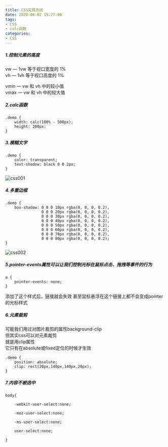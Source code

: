 ```yaml
---
title: CSS实践总结
date: 2020-06-02 15:27:06
tags:
- CSS
- calc函数
categories:
- CSS
---
```

##### 1.控制元素的高度
vw — 1vw 等于视口宽度的 1%  
vh — 1vh 等于视口高度的 1%  
<!--more-->
vmin — vw 和 vh 中的较小值  
vmax — vw 和 vh 中的较大值  
##### 2.calc函数
```
.demo {
    width: calc(100% - 500px);
    height: 200px;
}
```
##### 3.模糊文字
```
.demo {
    color: transparent;
    text-shadow: black 0 0 2px;
}
```
![css001](http://alivnram-test.oss-cn-beijing.aliyuncs.com/alivnblog/css001.jpg)
##### 4.多重边框
```
.demo {
    box-shadow: 0 0 0 10px rgba(0, 0, 0, 0.2), 
                0 0 0 20px rgba(0, 0, 0, 0.2), 
                0 0 0 30px rgba(0, 0, 0, 0.2), 
                0 0 0 40px rgba(0, 0, 0, 0.2),
                0 0 0 50px rgba(0, 0, 0, 0.2),
                0 0 0 60px rgba(0, 0, 0, 0.2),
                0 0 0 70px rgba(0, 0, 0, 0.2),
                0 0 0 80px rgba(0, 0, 0, 0.2);
}
```
![css002](http://alivnram-test.oss-cn-beijing.aliyuncs.com/alivnblog/css002.jpg)
##### 5.pointer-events属性可以让我们控制光标在鼠标点击、拖拽等事件的行为
```
a {
    pointer-events: none;
}
```
添加了这个样式后，链接就会失效 
甚至鼠标悬浮在这个链接上都不会变成pointer的光标样式
##### 6.元素裁剪
可能我们用过对图片裁剪的属性background-clip   
但其实css可以对元素裁剪   
就是用clip属性   
它只有在absolute或fixed定位的时候才生效 
```
.demo {
    position: absolute;
    clip: rect(20px,140px,140px,20px);
}
```
##### 7.内容不被选中
```
body{

    -webkit-user-select:none;

    -moz-user-select:none;

    -ms-user-select:none;

    user-select:none;

}
```